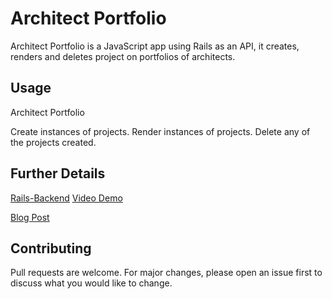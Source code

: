 # Architect Portfolio

Architect Portfolio is a JavaScript app using Rails as an API, it creates, renders and deletes project on portfolios of architects.

## Usage

Architect Portfolio

Create instances of projects.
Render instances of projects.
Delete any of the projects created.

## Further Details

[Rails-Backend](https://github.com/HaidyF/Portfolio_backend/tree/backend)
[Video Demo](https://www.youtube.com/watch?v=aM-N1iX6G0o&t=7s)

[Blog Post](https://haidyf.github.io/my_js_project)

## Contributing
Pull requests are welcome. For major changes, please open an issue first to discuss what you would like to change.
